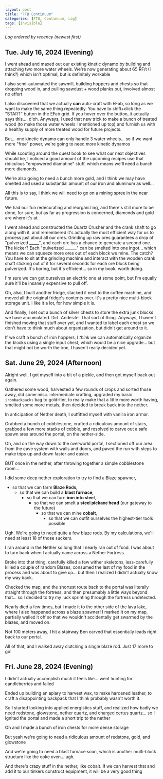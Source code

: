 ```yaml
---
layout: post
title: "FTB Continuum"
categories: [FTB, Continuum, Log]
tags: [Invisible]
---
```


_Log ordered by recency (newest first)_
## Tue. July 16, 2024 (Evening)

I went ahead and maxed out our existing kinetic dynamo by building and attaching two more water wheels.
We're now generating about 65 RF/t (I think?) which isn't optimal, but is definitely workable

I also semi-automated the sawmill, building hoppers and chests so that dropping wood in, and pulling sawdust + wood planks out, involved almost no effort

I also discovered that we actually **can** auto-craft with EFab, so long as we want to make the same thing repeatedly.
You have to shift+click the "START" button in the EFab grid. If you hover over the button, it actually says this.... d'oh.
Anyways, I used that new trick to make a bunch of treated wood (to make those water wheels I mentioned up top) and furnish us with a healthy supply of more treated wood for future projects.

But... one kinetic dynamo can only handle 3 water wheels... so if we want more "free" power, we're going to need more kinetic dynamos

While scouting around the quest book to see what our next objectives should be, I noticed a good amount of the upcoming recipes use that ridiculous "empowered diamatine" stuff, which means we'll need a bunch more diamonds.

We're also going to need a bunch more gold, and I think we may have smelted and used a substantial amount of our iron and aluminum as well...

All this is to say, I think we will need to go on a mining spree in the near future.

We had our fun redecorating and reorganizing, and there's still more to be done, for sure, but as far as progression is concerned, diamonds and gold are where it's at.

I went ahead and constructed the Quartz Crusher and the crank shaft to go along with it, and remembered it's actually the most efficient way for us to process just about all our ores.
Grinding up raw ores guarantees a drop of "pulverized _____", and each ore has a chance to generate a second one.
The kicker? Each "pulverized ______" can be smelted into one ingot... which means we can squeeze more ores out of each block we mine.
The catch? You have to sit at the grinding machine and interact with the wooden crank shaft sticking out of it for several seconds for each ore block being pulverized.
It's boring, but it's efficient... so in my book, worth doing.

I'm sure we can get ourselves an electric one at some point, but I'm equally sure it'll be insanely expensive to pull off.

Oh, also, I built another fridge, stacked it next to the coffee machine, and moved all the original fridge's contents over. It's a pretty nice multi-block storage unit. I like it a lot, for how simple it is.

And finally, I set out a bunch of silver chests to store the extra junk blocks we have accumulated.
Dirt. Andesite. That sort of thing.
Anyways, I haven't finished moving that stuff over yet, and I wanted to label each chest so we don't have to think much about organization, but didn't get around to it.

If we craft a bunch of iron hoppers, I _think_ we can automatically organize the blocks using a single input chest, which would be a nice upgrade... but that might not be worth the iron, I haven't really decided yet.


## Sat. June 29, 2024 (Afternoon)

Alright well, I got myself into a bit of a pickle, and then got myself back out again.

Gathered some wood, harvested a few rounds of crops and sorted those away, did some misc. intermediate crafting, upgraded my basic `ironbackpacks` bag to gold-tier, to really make that a little more worth having, smelted some more metals, then decided to break back into the nether.

In anticipation of Nether death, I outfitted myself with vanilla iron armor.

Grabbed a bunch of cobblestone, crafted a ridiculous amount of stairs, grabbed a few more stacks of cobble, and resolved to carve out a safe spawn area around the portal, on the nether-side.

Oh, and on the way down to the overworld portal, I sectioned off our area from the cave system with walls and doors, and paved the run with steps to make trips up and down faster and easier.

BUT once in the nether, after throwing together a simple cobblestone room...

I did some deep nether exploration to try to find a Blaze spawner, 
- so that we can farm **Blaze Rods**,
  - so that we can build a **blast furnace**,
    - so that we can turn **iron into steel**,
      - so that we can smelt a **steel pickaxe head** (our gateway to the future)
        - so that we can mine **cobalt**, 
          - so that we can outfit ourselves the highest-tier tools possible

Ugh. We're going to need quite a few blaze rods.
By my calculations, we'll need at least 18 of those suckers.

I ran around in the Nether so long that I nearly ran out of food. I was about to turn back when I actually came across a Nether Fortress

Broke into that thing, carefully killed a few wither skeletons, less-carefully killed a couple of random Blazes, consumed the last of my food in the process and was about to give up... but then I realized I didn't actually know my way back.

Checked the map, and the shortest route back to the portal was literally straight through the fortress, and then presumably a little ways beyond that... so I decided to try my luck sprinting through the fortress undetected.

Nearly died a few times, but I made it to the other side of the lava lake, where I also happened across a blaze spawner! I marked it on my map, partially walled it off so that we wouldn't accidentally get swarmed by the blazes, and moved on.

Not 100 meters away, I hit a stairway Ben carved that essentially leads right back to our portal.

All of that, and I walked away clutching a single blaze rod.
Just 17 more to go!

## Fri. June 28, 2024 (Evening)

I didn't actually accomplish much it feels like... went hunting for candleberries and failed

Ended up building an apiary to harvest wax, to make hardened leather, to craft a disappointing backpack that I think probably wasn't worth it. 

So I started looking into applied energistics stuff, and realized how badly we need redstone, glowstone, nether quartz, and charged certus quartz... so I ignited the portal and made a short trip to the nether

Oh and I made a bunch of iron chests for more dense storage

But yeah we're going to need a ridiculous amount of redstone, gold, and glowstone

And we're going to need a blast furnace soon, which is another multi-block structure like the coke oven... ugh. 

And there's crazy stuff in the nether, like cobalt. If we can harvest that and add it to our tinkers construct equipment, it will be a very good thing
